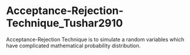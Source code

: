 # Acceptance-Rejection-Technique_Tushar2910
Acceptance-Rejection Technique is to simulate a random variables which have complicated mathematical probability distribution.
